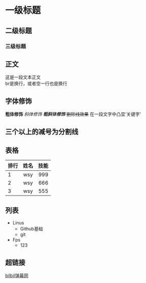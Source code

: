 # 一级标题
## 二级标题
### 三级标题


## 正文
 这是一段文本正文<br>
 br是换行，或者空一行也是换行

## 字体修饰
**粗体修饰**
*斜体修饰*
***粗斜体修饰***
~~删除线效果~~
在一段文字中凸显‘关键字’

 三个以上的减号为分割线
---

## 表格
|排行|姓名|技能|
--|:--:|--:|
|1|wsy|999|
|2|wsy|666|
|3|wsy|555|

## 列表
* Linus
  * Github基础
  * git
* Fps
  * 123

## 超链接
[bilbil弹幕网](http://www.bilibili.com "点击去世")




